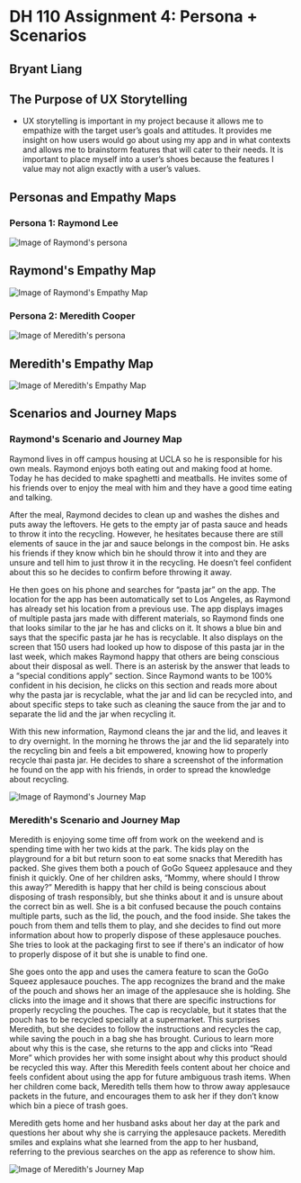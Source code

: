 # DH 110 Assignment 4: Persona + Scenarios
## Bryant Liang

## The Purpose of UX Storytelling
* UX storytelling is important in my project because it allows me to empathize with the target user’s goals and attitudes. It provides me insight on how users would go about using my app and in what contexts and allows me to brainstorm features that will cater to their needs. It is important to place myself into a user’s shoes because the features I value may not align exactly with a user’s values. 

## Personas and Empathy Maps
### Persona 1: Raymond Lee 
![Image of Raymond's persona](https://user-images.githubusercontent.com/79380837/197956637-035b28c5-e75b-40ca-b31b-f3f711f8f9fa.png)
## Raymond's Empathy Map
![Image of Raymond's Empathy Map](https://user-images.githubusercontent.com/79380837/197956521-6f9fd7bd-53b0-4899-ba68-57a15e927178.png)

### Persona 2: Meredith Cooper
![Image of Meredith's persona](https://user-images.githubusercontent.com/79380837/197956921-03caa13e-8719-4289-b695-cdfe8457c0da.png)
## Meredith's Empathy Map
![Image of Meredith's Empathy Map](https://user-images.githubusercontent.com/79380837/197954749-f37fa928-c42d-46c0-9756-0cd78f135ea0.png)

## Scenarios and Journey Maps

### Raymond's Scenario and Journey Map
Raymond lives in off campus housing at UCLA so he is responsible for his own meals. Raymond enjoys both eating out and making food at home. Today he has decided to make spaghetti and meatballs. He invites some of his friends over to enjoy the meal with him and they have a good time eating and talking. 

After the meal, Raymond decides to clean up and washes the dishes and puts away the leftovers. He gets to the empty jar of pasta sauce and heads to throw it into the recycling. However, he hesitates because there are still elements of sauce in the jar and sauce belongs in the compost bin. He asks his friends if they know which bin he should throw it into and they are unsure and tell him to just throw it in the recycling. He doesn’t feel confident about this so he decides to confirm before throwing it away. 

He then goes on his phone and searches for “pasta jar” on the app. The location for the app has been automatically set to Los Angeles, as Raymond has already set his location from a previous use. The app displays images of multiple pasta jars made with different materials, so Raymond finds one that looks similar to the jar he has and clicks on it. It shows a blue bin and says that the specific pasta jar he has is recyclable. It also displays on the screen that 150 users had looked up how to dispose of this pasta jar in the last week, which makes Raymond happy that others are being conscious about their disposal as well. There is an asterisk by the answer that leads to a “special conditions apply” section. Since Raymond wants to be 100% confident in his decision, he clicks on this section and reads more about why the pasta jar is recyclable, what the jar and lid can be recycled into, and about specific steps to take such as cleaning the sauce from the jar and to separate the lid and the jar when recycling it. 

With this new information, Raymond cleans the jar and the lid, and leaves it to dry overnight. In the morning he throws the jar and the lid separately into the recycling bin and feels a bit empowered, knowing how to properly recycle thai pasta jar. He decides to share a screenshot of the information he found on the app with his friends, in order to spread the knowledge about recycling. 

![Image of Raymond's Journey Map](https://user-images.githubusercontent.com/79380837/197957100-ce124057-dd10-4165-a731-dfc91cf73374.png)

### Meredith's Scenario and Journey Map
Meredith is enjoying some time off from work on the weekend and is spending time with her two kids at the park. The kids play on the playground for a bit but return soon to eat some snacks that Meredith has packed. She gives them both a pouch of GoGo Squeez applesauce and they finish it quickly. One of her children asks, “Mommy, where should I throw this away?” Meredith is happy that her child is being conscious about disposing of trash responsibly, but she thinks about it and is unsure about the correct bin as well. She is a bit confused because the pouch contains multiple parts, such as the lid, the pouch, and the food inside. She takes the pouch from them and tells them to play, and she decides to find out more information about how to properly dispose of these applesauce pouches. She tries to look at the packaging first to see if there's an indicator of how to properly dispose of it but she is unable to find one.

She goes onto the app and uses the camera feature to scan the GoGo Squeez applesauce pouches. The app recognizes the brand and the make of the pouch and shows her an image of the applesauce she is holding. She clicks into the image and it shows that there are specific instructions for properly recycling the pouches. The cap is recyclable, but it states that the pouch has to be recycled specially at a supermarket. This surprises Meredith, but she decides to follow the instructions and recycles the cap, while saving the pouch in a bag she has brought. Curious to learn more about why this is the case, she returns to the app and clicks into “Read More” which provides her with some insight about why this product should be recycled this way. After this Meredith feels content about her choice and feels confident about using the app for future ambiguous trash items. When her children come back, Meredith tells them how to throw away applesauce packets in the future, and encourages them to ask her if they don’t know which bin a piece of trash goes. 

Meredith gets home and her husband asks about her day at the park and questions her about why she is carrying the applesauce packets. Meredith smiles and explains what she learned from the app to her husband, referring to the previous searches on the app as reference to show him. 

![Image of Meredith's Journey Map](https://user-images.githubusercontent.com/79380837/197956273-8eff4bb0-3d3e-4cc3-93a0-f67683f96087.png)
